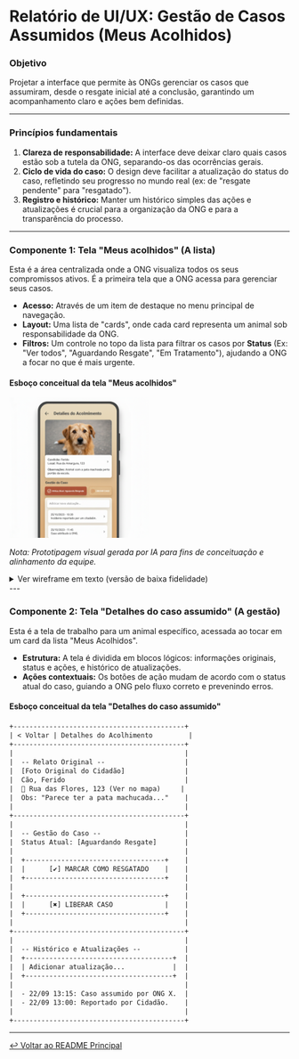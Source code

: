 # Relatório de UI/UX: Gestão de Casos Assumidos (Meus Acolhidos)

### **Objetivo**

Projetar a interface que permite às ONGs gerenciar os casos que assumiram, desde o resgate inicial até a conclusão, garantindo um acompanhamento claro e ações bem definidas.

---

### **Princípios fundamentais**

1.  **Clareza de responsabilidade:** A interface deve deixar claro quais casos estão sob a tutela da ONG, separando-os das ocorrências gerais.
2.  **Ciclo de vida do caso:** O design deve facilitar a atualização do status do caso, refletindo seu progresso no mundo real (ex: de "resgate pendente" para "resgatado").
3.  **Registro e histórico:** Manter um histórico simples das ações e atualizações é crucial para a organização da ONG e para a transparência do processo.

---

### **Componente 1: Tela "Meus acolhidos" (A lista)**

Esta é a área centralizada onde a ONG visualiza todos os seus compromissos ativos. É a primeira tela que a ONG acessa para gerenciar seus casos.

-   **Acesso:** Através de um item de destaque no menu principal de navegação.
-   **Layout:** Uma lista de "cards", onde cada card representa um animal sob responsabilidade da ONG.
-   **Filtros:** Um controle no topo da lista para filtrar os casos por **Status** (Ex: "Ver todos", "Aguardando Resgate", "Em Tratamento"), ajudando a ONG a focar no que é mais urgente.

#### **Esboço conceitual da tela "Meus acolhidos"**
<img src="../../assets/prototypes/UI_UX_gestao_caso_assumido.png" alt="Protótipo da Tela de Gestão de Caso Assumido" width="50%" height="auto">

*Nota: Prototipagem visual gerada por IA para fins de conceituação e alinhamento da equipe.*

<details>
<summary>Ver wireframe em texto (versão de baixa fidelidade)</summary>

```
+-------------------------------------------+
| ☰ Menu  | Meus Acolhidos                  |
+-------------------------------------------+
|                                           |
|Filtrar por Status: [Aguardando Resgate ▾] |
|                                           |
+-------------------------------------------+
|                                           |
|  +-------------------------------------+  |
|  | [Foto] Cão - Ferido                 |  |
|  | Status: [Aguardando Resgate]        |  |
|  |Assumido em: 22/09/2025  Ver Detalhes > |
|  +-------------------------------------+  |
|                                           |
|  +-------------------------------------+  |
|  | [Foto] Gato - Desnutrido            |  |
|  | Status: [Em Tratamento]             |  |
|  | Assumido em: 21/09/2025 Ver Detalhes > |
|  +-------------------------------------+  |
|                                           |
+-------------------------------------------+
```
</details>
---

### **Componente 2: Tela "Detalhes do caso assumido" (A gestão)**

Esta é a tela de trabalho para um animal específico, acessada ao tocar em um card da lista "Meus Acolhidos".

-   **Estrutura:** A tela é dividida em blocos lógicos: informações originais, status e ações, e histórico de atualizações.
-   **Ações contextuais:** Os botões de ação mudam de acordo com o status atual do caso, guiando a ONG pelo fluxo correto e prevenindo erros.

#### **Esboço conceitual da tela "Detalhes do caso assumido"**

```
+-------------------------------------------+
| < Voltar | Detalhes do Acolhimento         |
+-------------------------------------------+
|                                           |
|  -- Relato Original --                    |
|  [Foto Original do Cidadão]               |
|  Cão, Ferido                              |
|  📍 Rua das Flores, 123 (Ver no mapa)     |
|  Obs: "Parece ter a pata machucada..."    |
|                                           |
+-------------------------------------------+
|                                           |
|  -- Gestão do Caso --                     |
|  Status Atual: [Aguardando Resgate]       |
|                                           |
|  +-----------------------------------+    |
|  |      [✔] MARCAR COMO RESGATADO    |    |
|  +-----------------------------------+    |
|                                           |
|  +-----------------------------------+    |
|  |      [✖] LIBERAR CASO             |    |
|  +-----------------------------------+    |
|                                           |
+-------------------------------------------+
|                                           |
|  -- Histórico e Atualizações --           |
|  +-------------------------------------+  |
|  | Adicionar atualização...            |  |
|  +-------------------------------------+  |
|                                           |
|  - 22/09 13:15: Caso assumido por ONG X.  |
|  - 22/09 13:00: Reportado por Cidadão.    |
|                                           |
+-------------------------------------------+
```
---

[↩️ Voltar ao README Principal](../../README.md)
